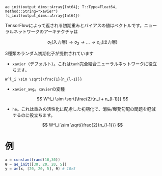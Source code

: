 ```
ae_init(output_dims::Array{Int64}; T::Type=Float64, method::String="xavier")
fc_init(output_dims::Array{Int64})
```

TensorFlowによって返される初期重みとバイアスの値はベクトルです。ニューラルネットワークのアーキテクチャは

$$
o_1 (\text{入力層}) \rightarrow o_2 \rightarrow \ldots \rightarrow o_n (\text{出力層})
$$

3種類のランダム初期化子が提供されています

  * `xavier`（デフォルト）。これは`tanh`完全結合ニューラルネットワークに役立ちます。

```
W^l_i \sim \sqrt{\frac{1}{n_{l-1}}}
```

  * `xavier_avg`。`xavier`の変種

$$
W^l_i \sim \sqrt{\frac{2}{n_l + n_{l-1}}}
$$

  * `he`。これは重みの活性化に配慮した初期化で、消失/爆発勾配の問題を軽減するのに役立ちます。

$$
W^l_i \sim \sqrt{\frac{2}{n_{l-1}}}
$$

# 例

```julia
x = constant(rand(10,30))
θ = ae_init([30, 20, 20, 5])
y = ae(x, [20, 20, 5], θ) # 10×5
```
